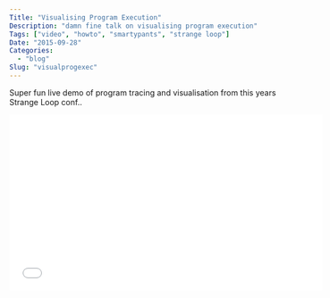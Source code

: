 ```yaml
---
Title: "Visualising Program Execution"
Description: "damn fine talk on visualising program execution"
Tags: ["video", "howto", "smartypants", "strange loop"]
Date: "2015-09-28"
Categories:
  - "blog"
Slug: "visualprogexec"
---
```


Super fun live demo of program tracing and visualisation from this years Strange Loop conf..

<div class="video-container">
<iframe width="560" height="315" src="//www.youtube.com/embed/Ml6Dp3F4Inc" frameborder="0" allowfullscreen></iframe>
</div>

